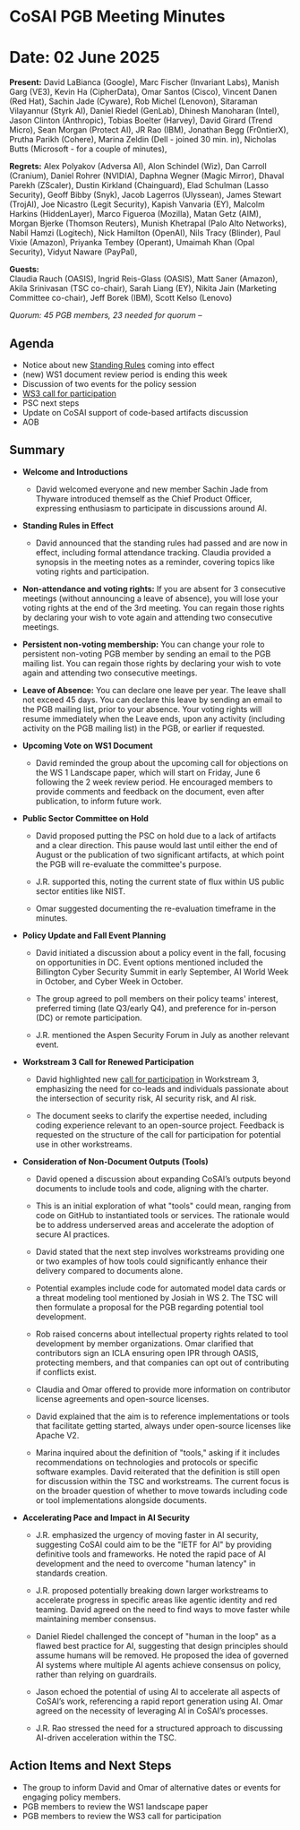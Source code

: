# CoSAI PGB Meeting Minutes

# Date: 02 June 2025 

**Present:** David LaBianca (Google), Marc Fischer (Invariant Labs), Manish Garg (VE3), Kevin Ha (CipherData), Omar Santos (Cisco), Vincent Danen (Red Hat), Sachin Jade (Cyware), Rob Michel (Lenovon), Sitaraman Vilayannur (Styrk AI), Daniel Riedel (GenLab), Dhinesh Manoharan (Intel), Jason Clinton (Anthropic), Tobias Boelter (Harvey), David Girard (Trend Micro), Sean Morgan (Protect AI), JR Rao (IBM), Jonathan Begg (Fr0ntierX), Prutha Parikh (Cohere), Marina Zeldin (Dell \- joined 30 min. in), Nicholas Butts (Microsoft \- for a couple of minutes),

**Regrets:** Alex Polyakov (Adversa AI), Alon Schindel (Wiz), Dan Carroll (Cranium), Daniel Rohrer (NVIDIA), Daphna Wegner (Magic Mirror), Dhaval Parekh (ZScaler), Dustin Kirkland (Chainguard), Elad Schulman (Lasso Security), Geoff Bibby (Snyk), Jacob Lagerros (Ulyssean), James Stewart (TrojAI), Joe Nicastro (Legit Security), Kapish Vanvaria (EY), Malcolm Harkins (HiddenLayer), Marco Figueroa (Mozilla), Matan Getz (AIM), Morgan Bjerke (Thomson Reuters), Munish Khetrapal (Palo Alto Networks), Nabil Hamzi (Logitech), Nick Hamilton (OpenAI), Nils Tracy (Blinder), Paul Vixie (Amazon), Priyanka Tembey (Operant), Umaimah Khan (Opal Security), Vidyut Naware (PayPal),

**Guests:**  
Claudia Rauch (OASIS), Ingrid Reis-Glass (OASIS), Matt Saner (Amazon), Akila Srinivasan (TSC co-chair), Sarah Liang (EY), Nikita Jain (Marketing Committee co-chair), Jeff Borek (IBM), Scott Kelso (Lenovo)

*Quorum: 45 PGB members, 23 needed for quorum –*

## Agenda

* Notice about new [Standing Rules](https://github.com/cosai-oasis/oasis-open-project/blob/main/STANDING-RULES.md) coming into effect  
* (new) WS1 document review period is ending this week  
* Discussion of two events for the policy session   
* [WS3 call for participation](https://docs.google.com/document/d/1kS9tw8UEc3RTCV6mSM6D4p0FsVbIwPv55PJpDmnLVcU/edit?usp=sharing)   
* PSC next steps  
* Update on CoSAI support of code-based artifacts discussion  
* AOB
## 
## Summary

* **Welcome and Introductions** 

  * David welcomed everyone and new member Sachin Jade from Thyware introduced themself as the Chief Product Officer, expressing enthusiasm to participate in discussions around AI.

* **Standing Rules in Effect**

  * David announced that the standing rules had passed and are now in effect, including formal attendance tracking. Claudia provided a synopsis in the meeting notes as a reminder, covering topics like voting rights and participation.

* **Non-attendance and voting rights:** If you are absent for 3 consecutive meetings (without announcing a leave of absence), you will lose your voting rights at the end of the 3rd meeting. You can regain those rights by declaring your wish to vote again and attending two consecutive meetings.  
* **Persistent non-voting membership:** You can change your role to persistent non-voting PGB member by sending an email to the PGB mailing list. You can regain those rights by declaring your wish to vote again and attending two consecutive meetings.  
* **Leave of Absence:** You can declare one leave per year. The leave shall not exceed 45 days. You can declare this leave by sending an email to the PGB mailing list, prior to your absence. Your voting rights will resume immediately when the Leave ends, upon any activity (including activity on the PGB mailing list) in the PGB, or earlier if requested.

* **Upcoming Vote on WS1 Document** 

  * David reminded the group about the upcoming call for objections on the WS 1 Landscape paper, which will start on Friday, June 6 following the 2 week review period. He encouraged members to provide comments and feedback on the document, even after publication, to inform future work.

* **Public Sector Committee on Hold**

  * David proposed putting the PSC on hold due to a lack of artifacts and a clear direction. This pause would last until either the end of August or the publication of two significant artifacts, at which point the PGB will re-evaluate the committee's purpose. 

  * J.R. supported this, noting the current state of flux within US public sector entities like NIST.

  *  Omar suggested documenting the re-evaluation timeframe in the minutes.

* **Policy Update and Fall Event Planning** 

  * David initiated a discussion about a policy event in the fall, focusing on opportunities in DC. Event options mentioned included the Billington Cyber Security Summit in early September, AI World Week in October, and Cyber Week in October. 

  * The group agreed to poll members on their policy teams' interest, preferred timing (late Q3/early Q4), and preference for in-person (DC) or remote participation.

  *  J.R. mentioned the Aspen Security Forum in July as another relevant event.

* **Workstream 3 Call for Renewed Participation** 

  * David highlighted new [call for participation](https://docs.google.com/document/d/1kS9tw8UEc3RTCV6mSM6D4p0FsVbIwPv55PJpDmnLVcU/edit?usp=sharing) in Workstream 3, emphasizing the need for co-leads and individuals passionate about the intersection of security risk, AI security risk, and AI risk.

  * The document seeks to clarify the expertise needed, including coding experience relevant to an open-source project. Feedback is requested on the structure of the call for participation for potential use in other workstreams. 

* **Consideration of Non-Document Outputs (Tools)**   
  * David opened a discussion about expanding CoSAI’s outputs beyond documents to include tools and code, aligning with the charter. 

  * This is an initial exploration of what "tools" could mean, ranging from code on GitHub to instantiated tools or services. The rationale would be to address underserved areas and accelerate the adoption of secure AI practices.

  * David stated that the next step involves workstreams providing one or two examples of how tools could significantly enhance their delivery compared to documents alone. 

  * Potential examples include code for automated model data cards or a threat modeling tool mentioned by Josiah in WS 2\. The TSC will then formulate a proposal for the PGB regarding potential tool development.

  * Rob raised concerns about intellectual property rights related to tool development by member organizations. Omar clarified that contributors sign an ICLA ensuring open IPR through OASIS, protecting members, and that companies can opt out of contributing if conflicts exist. 

  * Claudia and Omar offered to provide more information on contributor license agreements and open-source licenses.

  * David explained that the aim is to reference implementations or tools that facilitate getting started, always under open-source licenses like Apache V2.

  * Marina inquired about the definition of "tools," asking if it includes recommendations on technologies and protocols or specific software examples. David reiterated that the definition is still open for discussion within the TSC and workstreams. The current focus is on the broader question of whether to move towards including code or tool implementations alongside documents.

* **Accelerating Pace and Impact in AI Security** 

  * J.R. emphasized the urgency of moving faster in AI security, suggesting CoSAI could aim to be the "IETF for AI" by providing definitive tools and frameworks. He noted the rapid pace of AI development and the need to overcome "human latency" in standards creation. 

  * J.R. proposed potentially breaking down larger workstreams to accelerate progress in specific areas like agentic identity and red teaming. David agreed on the need to find ways to move faster while maintaining member consensus.

  * Daniel Riedel challenged the concept of "human in the loop" as a flawed best practice for AI, suggesting that design principles should assume humans will be removed. He proposed the idea of governed AI systems where multiple AI agents achieve consensus on policy, rather than relying on guardrails. 

  * Jason echoed the potential of using AI to accelerate all aspects of CoSAI’s work, referencing a rapid report generation using AI. Omar agreed on the necessity of leveraging AI in CoSAI’s processes.

  * J.R. Rao stressed the need for a structured approach to discussing AI-driven acceleration within the TSC.
## 
  ## Action Items and Next Steps
* The group to inform David and Omar of alternative dates or events for engaging policy members.  
* PGB members to review the WS1 landscape paper  
* PGB members to review the WS3 call for participation
